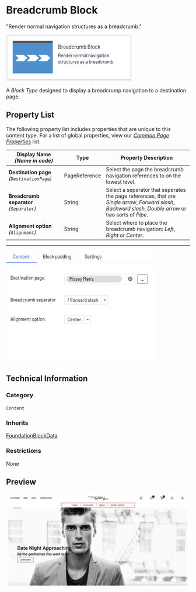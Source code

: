 # Breadcrumb Block
"Render normal navigation structures as a breadcrumb."

![Breadcrumb Block](Screenshots/Breadcrumb%20Block%20-%20icon.png)

A *Block Type* designed to display a breadcrump navigation to a destination page.

## Property List
The following property list includes properties that are unique to this content type. For a list of global properties, view our [*Common Page Properties*](../../Common%20Page%20Properties.md) list.

Display Name *(Name in code)* | Type | Property Description
--------------|------|---------------
**Destination page** *(`DestinationPage`)* | PageReference | Select the page the breadcrumb navigation references to on the lowest level.
**Breadcrumb separator** *(`Separator`)* | String | Select a seperator that seperates the page references, that are *Single arrow*, *Forward slash*, *Backward slash*, *Double arrow* or two sorts of *Pipe*.
**Alignment option** *(`Alignment`)* | String | Select where to place the breadcrumb navigation: *Left*, *Right* or *Center*. 


** **
![Breadcrumb Block - Content tab](Screenshots/Breadcrumb%20Block%20-%20Content%20tab.png)

## Technical Information

### Category
`Content`

### Inherits
[FoundationBlockData](#)

### Restrictions
None

## Preview
![Breadcrumb Block - Preview](Screenshots/Breadcrumb%20Block%20-%20Preview.png)
